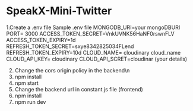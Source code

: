 ﻿# SpeakX-Mini-Twitter
1.Create a .env file
  Sample .env file 
  MONGODB_URI=your mongoDBURI
  PORT= 3000
  ACCESS_TOKEN_SECRET=VnkUVNK56HaNF0rswnFLV
  ACCESS_TOKEN_EXPIRY=1d
  REFRESH_TOKEN_SECRET=sxye8342825034FLend
  REFRESH_TOKEN_EXPIRY=10d
  CLOUD_NAME= cloudinary cloud_name
  CLOUD_API_KEY= cloudinary
  CLOUD_API_SCRET=cloudinar (your details)

2. Change the cors origin policy in the backend\n
3. npm install
3. npm start
4. Change the backend url in constant.js file (frontend)
5. npm install
6. npm run dev
